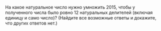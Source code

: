 На какое натуральное число нужно умножить 2015, чтобы у полученного числа было ровно 12 натуральных делителей (включая единицу и само число)? (Найдите все возможные ответы и докажите, что других ответов нет.)